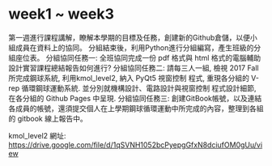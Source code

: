 # week1 ~ week3
第一週進行課程講解，瞭解本學期的目標及任務，創建新的Github倉儲，以便小組成員在資料上的協同。
分組結束後，利用Python進行分組編寫，產生班級的分組座位表。
分組協同任務一:
全班協同完成一份 pdf 格式與 html 格式的電腦輔助設計實習課程總結報告如何進行?
分組協同任務二:
請每三人一組, 檢視 2017 Fall 所完成鋼球系統, 利用kmol_level2, 納入 PyQt5 視窗控制
程式, 重現各分組的 V-rep 循環鋼球運動系統. 並分別就機構設計、電路設計與視窗控制
程式設計細節, 在各分組的 Github Pages 中呈現.
分組協同任務三:
創建GitBook帳號，以及連結各成員的帳號，還須提交個人在上學期鋼球循環運動中所完成的內容，整理到各組的 gitbook 線上報告中。

kmol_level2 網址: https://drive.google.com/file/d/1qSVNH1052bcPyepgGfxN8dciufOM0gUu/view
